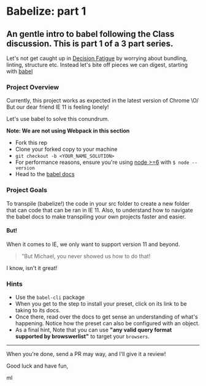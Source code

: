 # Babelize: part 1

## An gentle intro to babel following the Class discussion.  This is part 1 of a 3 part series.

Let's not get caught up in [Decision Fatigue](https://en.wikipedia.org/wiki/Decision_fatigue) by worrying about bundling, linting, structure etc.  Instead let's bite off pieces we can digest, starting with [babel](https://babeljs.io/)

### Project Overview

Currently, this project works as expected in the latest version of Chrome \O/
But our dear friend IE 11 is feeling lonely!

Let's use babel to solve this conundrum.

**Note: We are not using Webpack in this section**

* Fork this rep
* Clone your forked copy to your machine
* `git checkout -b <YOUR_NAME_SOLUTION>`
* For performance reasons, ensure you're using [node >=6](https://nodejs.org/en/) with `$ node --version`
* Head to the [babel docs](https://babeljs.io/docs/setup/#installation)

### Project Goals

To transpile (babelize!) the code in your src folder to create a new folder that can code that can be ran in IE 11. Also, to understand how to navigate the babel docs to make transpiling your own projects faster and easier.

#### But!

When it comes to IE, we only want to support version 11 and beyond.

> "But Michael, you never showed us how to do that!

I know, isn't it great!

### Hints

* Use the `babel-cli` package
* When you get to the step to install your preset, click on its link to be taking to its docs.  
* Once there, read over the docs to get sense an understanding of what's happening. Notice how the preset can also be configured with an object. 
* As a final hint, Note that you can use **"any valid query format supported by browswerlist"** to target your `browsers`.

---------------

When you're done, send a PR may way, and I'll give it a review!

Good luck and have fun,

ml